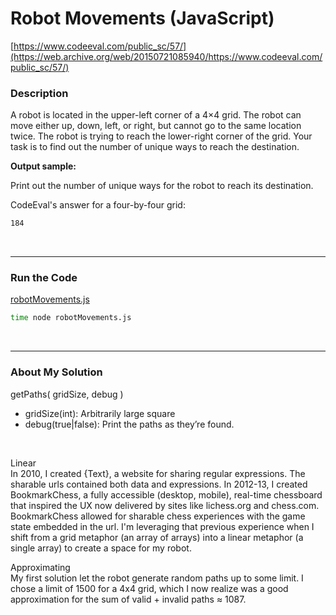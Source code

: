 # Robot Movements (JavaScript)
[https://www.codeeval.com/public_sc/57/](https://web.archive.org/web/20150721085940/https://www.codeeval.com/public_sc/57/)<br />

### Description

A robot is located in the upper-left corner of a 4×4 grid. The robot can move either up, down, left, or right, but cannot go to the same location twice. The robot is trying to reach the lower-right corner of the grid. Your task is to find out the number of unique ways to reach the destination.

**Output sample:**

Print out the number of unique ways for the robot to reach its destination.

CodeEval's answer for a four-by-four grid:<br/>
```sh
184
```

<br />

---
### Run the Code

[robotMovements.js](https://github.com/wrightben/codeeval/blob/master/code/robotMovements.js)

```sh
time node robotMovements.js
```

<br />

---
### About My Solution

getPaths( gridSize, debug )
		
* gridSize(int): Arbitrarily large square
* debug(true|false): Print the paths as they’re found.

<br />

Linear<br />
In 2010, I created {Text}, a website for sharing regular expressions. The sharable urls contained both data and expressions. In 2012-13, I created BookmarkChess, a fully accessible (desktop, mobile), real-time chessboard that inspired the UX now delivered by sites like lichess.org and chess.com. BookmarkChess allowed for sharable chess experiences with the game state embedded in the url. I'm leveraging that previous experience when I shift from a grid metaphor (an array of arrays) into a linear metaphor (a single array) to create a space for my robot.

Approximating<br />
My first solution let the robot generate random paths up to some limit. I chose a limit of 1500 for a 4x4 grid, which I now realize was a good approximation for the sum of valid + invalid paths ≈ 1087.